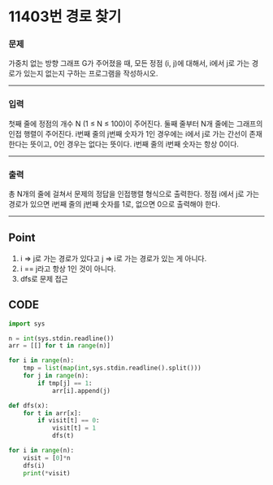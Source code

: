 # 11403번 경로 찾기



### 문제



가중치 없는 방향 그래프 G가 주어졌을 때, 모든 정점 (i, j)에 대해서, i에서 j로 가는 경로가 있는지 없는지 구하는 프로그램을 작성하시오.

---

### 입력



첫째 줄에 정점의 개수 N (1 ≤ N ≤ 100)이 주어진다. 둘째 줄부터 N개 줄에는 그래프의 인접 행렬이 주어진다. i번째 줄의 j번째 숫자가 1인 경우에는 i에서 j로 가는 간선이 존재한다는 뜻이고, 0인 경우는 없다는 뜻이다. i번째 줄의 i번째 숫자는 항상 0이다.

---

### 출력



총 N개의 줄에 걸쳐서 문제의 정답을 인접행렬 형식으로 출력한다. 정점 i에서 j로 가는 경로가 있으면 i번째 줄의 j번째 숫자를 1로, 없으면 0으로 출력해야 한다.

---

## Point



1. i => j로 가는 경로가 있다고 j => i로 가는 경로가 있는 게 아니다.
2. i == j라고 항상 1인 것이 아니다.
3. dfs로 문제 접근



## CODE

```python
import sys

n = int(sys.stdin.readline())
arr = [[] for t in range(n)]

for i in range(n):
    tmp = list(map(int,sys.stdin.readline().split()))
    for j in range(n):
        if tmp[j] == 1:
            arr[i].append(j)

def dfs(x):
    for t in arr[x]:
        if visit[t] == 0:
            visit[t] = 1
            dfs(t)

for i in range(n):
    visit = [0]*n
    dfs(i)
    print(*visit)
```


